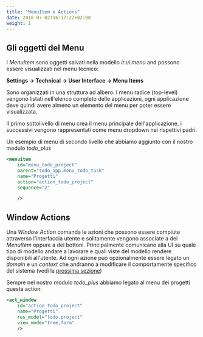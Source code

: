 ```yaml
---
title: "MenuItem e Actions"
date: 2018-07-02T16:17:22+02:00
weight: 1
---
```


## Gli oggetti del Menu

I _MenuItem_ sono oggetti salvati nella modello _ir.ui.menu_ and possono essere visualizzati nel menu tecnico:

**Settings -> Technical -> User Interface -> Menu Items**

Sono organizzati in una struttura ad albero. I menu radice (top-level) vengono listati nell'elenco completo delle applicazioni, ogni applicazione deve quindi avere almeno un elemento del menu per poter essere visualizzata.

Il primo sottolivello di menu crea il menu principale dell'applicazione, i successivi vengono rappresentati come menu dropdown nei rispettivi padri.

Un esempio di menu di secondo livello che abbiamo aggiunto con il nostro modulo _todo\_plus_

```xml
<menuitem
    id="menu_todo_project"
    parent="todo_app.menu_todo_task"
    name="Progetti"
    action="action_todo_project"
    sequence="2"

    />
```

## Window Actions

Una _Window Action_ comanda le azioni che possono essere compiute attraverso l'interfaccia utente e solitamente vengono associate a dei _MenuItem_ oppure a dei bottoni. Principalmente comunicano alla UI su quale tipo di modello andare a lavorare e quali viste del modello rendere disponibili all'utente. Ad ogni azione può opzionalmente essere legato un _domain_ e un _context_ che andranno a modificare il comportamente specifico del sistema (vedi la [prossima sezione](/odoo.workshop/views/context_domain/))

Sempre nel nostro modulo _todo\_plus_ abbiamo legato al menu dei progetti questa action:

```xml
<act_window 
    id="action_todo_project"
    name="Progetti"
    res_model="todo.project"
    view_mode="tree,form"
    />
```